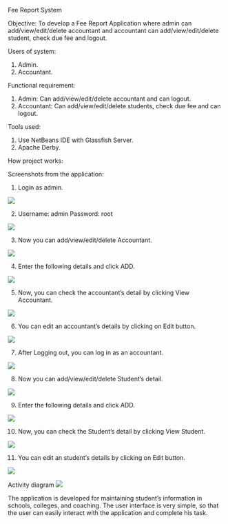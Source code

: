 Fee Report System

Objective:
To develop a Fee Report Application where admin can add/view/edit/delete accountant and accountant can add/view/edit/delete student, check due fee and logout. 

Users of system:
 1.	Admin.
 2.	Accountant.

Functional requirement:
1.	Admin: Can add/view/edit/delete accountant and can logout.
2.	Accountant: Can add/view/edit/delete students, check due fee and can logout. 

Tools used:
1.	Use NetBeans IDE with Glassfish Server.
2.	Apache Derby.

How project works:

Screenshots from the application:
1.	Login as admin.
 
![](https://raw.githubusercontent.com/yash-sharma01/Fee-Report/master/images/1.jpg)

2.	Username: admin
Password: root
 
![](https://raw.githubusercontent.com/yash-sharma01/Fee-Report/master/images/2.jpg)

3.	Now you can add/view/edit/delete Accountant. 
 
![](https://raw.githubusercontent.com/yash-sharma01/Fee-Report/master/images/3.jpg)

4.	Enter the following details and click ADD.
 
![](https://raw.githubusercontent.com/yash-sharma01/Fee-Report/master/images/4.jpg)

5.	Now, you can check the accountant’s detail by clicking View Accountant.
 
![](https://raw.githubusercontent.com/yash-sharma01/Fee-Report/master/images/5.jpg)

6.	You can edit an accountant’s details by clicking on Edit button. 
 
 ![](https://raw.githubusercontent.com/yash-sharma01/Fee-Report/master/images/6.jpg)

7.	After Logging out, you can log in as an accountant.
 
![](https://raw.githubusercontent.com/yash-sharma01/Fee-Report/master/images/7.jpg)

8.	Now you can add/view/edit/delete Student’s detail. 

![](https://raw.githubusercontent.com/yash-sharma01/Fee-Report/master/images/8.jpg)

9.	Enter the following details and click ADD.
 
![](https://raw.githubusercontent.com/yash-sharma01/Fee-Report/master/images/9.jpg)

10.	Now, you can check the Student’s detail by clicking View Student.

![](https://raw.githubusercontent.com/yash-sharma01/Fee-Report/master/images/10.jpg)

11.	You can edit an student’s details by clicking on Edit button. 
 
![](https://raw.githubusercontent.com/yash-sharma01/Fee-Report/master/images/11.jpg)

Activity diagram
 ![](https://raw.githubusercontent.com/yash-sharma01/Fee-Report/master/images/Activity%20diagram.jpg)
 
The application is developed for maintaining student’s information in schools, colleges, and coaching. The user interface is very simple, so that the user can easily interact with the application and complete his task.   
</html>
